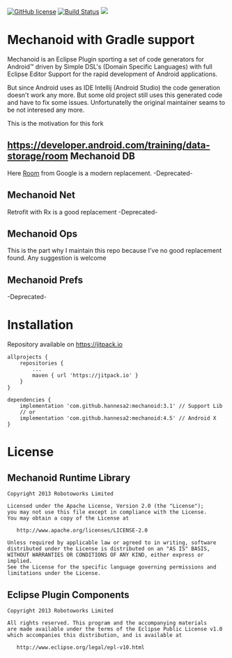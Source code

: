 [![GitHub license](https://img.shields.io/badge/license-Apache%20Version%202.0-blue.svg)](https://github.com/sbrukhanda/fragmentviewpager/blob/master/LICENSE.txt)
[![Build Status](https://travis-ci.org/hannesa2/mechanoid.svg?branch=master)](https://travis-ci.org/hannesa2/mechanoid)
[![](https://jitpack.io/v/hannesa2/mechanoid.svg)](https://jitpack.io/#hannesa2/mechanoid)


Mechanoid with Gradle  support
=============

Mechanoid is an Eclipse Plugin sporting a set of code generators for Android™ driven by Simple DSL's (Domain Specific Languages) with full Eclipse Editor Support for the rapid development of Android applications.

But since Android uses as IDE Intellij (Android Studio) the code generation doesn't work any more. But some old project still uses this generated 
code and have to fix some issues. Unfortunatelly the original maintainer seams to be not interesed any more. 

This is the motivation for this fork  

https://developer.android.com/training/data-storage/room
Mechanoid DB
------------
Here [Room](https://developer.android.com/training/data-storage/room) from Google is a modern replacement. -Deprecated-

Mechanoid Net
-------------
Retrofit with Rx is a good replacement -Deprecated-

Mechanoid Ops
-------------
This is the part why I maintain this repo because I've no good replacement found. Any suggestion is welcome

Mechanoid Prefs
---------------
-Deprecated-
 
Installation
============
Repository available on https://jitpack.io

```Gradle
allprojects {
    repositories {
        ...
        maven { url 'https://jitpack.io' }
    }
}
```
```Gradle
dependencies {
    implementation 'com.github.hannesa2:mechanoid:3.1' // Support Lib
    // or
    implementation 'com.github.hannesa2:mechanoid:4.5' // Android X
}

```


License
=======

Mechanoid Runtime Library
-------------------------

    Copyright 2013 Robotoworks Limited

    Licensed under the Apache License, Version 2.0 (the "License");
    you may not use this file except in compliance with the License.
    You may obtain a copy of the License at

       http://www.apache.org/licenses/LICENSE-2.0

    Unless required by applicable law or agreed to in writing, software
    distributed under the License is distributed on an "AS IS" BASIS,
    WITHOUT WARRANTIES OR CONDITIONS OF ANY KIND, either express or implied.
    See the License for the specific language governing permissions and
    limitations under the License.

Eclipse Plugin Components
-------------------------

    Copyright 2013 Robotoworks Limited
    
    All rights reserved. This program and the accompanying materials
    are made available under the terms of the Eclipse Public License v1.0
    which accompanies this distribution, and is available at
       
       http://www.eclipse.org/legal/epl-v10.html
